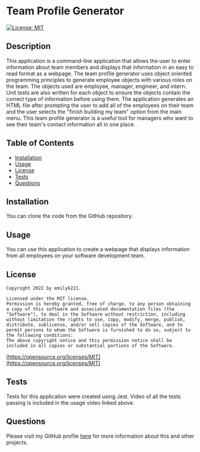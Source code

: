 
  # Team Profile Generator
  [![License: MIT](https://img.shields.io/badge/License-MIT-yellow.svg)](https://opensource.org/licenses/MIT)

  ## Description
  This application is a command-line application that allows the user to enter information about team members and displays that information in an easy to read format as a webpage. The team profile generator uses object oriented programming principles to generate employee objects with various roles on the team. The objects used are employee, manager, engineer, and intern. Unit tests are also written for each object to ensure the objects contain the correct type of information before using them. The application generates an HTML file after prompting the user to add all of the employees on their team and the user selects the "finish building my team" option from the main menu. This team profile generator is a useful tool for managers who want to see their team's contact information all in one place.

  ## Table of Contents
  * [Installation](#installation)
  * [Usage](#usage)
  * [License](#license)
  * [Tests](#tests)
  * [Questions](#questions)

  ## Installation
  You can clone the code from the GitHub repository.

  ## Usage
  You can use this application to create a webpage that displays information from all employees on your software development team.

  ## License
  
    Copyright 2022 by emilyk221.

    Licensed under the MIT license.
    Permission is hereby granted, free of charge, to any person obtaining a copy of this software and associated documentation files (the "Software"), to deal in the Software without restriction, including without limitation the rights to use, copy, modify, merge, publish, distribute, sublicense, and/or sell copies of the Software, and to permit persons to whom the Software is furnished to do so, subject to the following conditions:
    The above copyright notice and this permission notice shall be included in all copies or substantial portions of the Software.
    
  [https://opensource.org/licenses/MIT](https://opensource.org/licenses/MIT)

  ## Tests
  Tests for this application were created using Jest. Video of all the tests passing is included in the usage video linked above.

  ## Questions
  Please visit my GitHub profile [here](https://github.com/emilyk221) for more information about this and other projects.
  